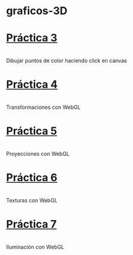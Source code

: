 # graficos-3D
<h1><a href= "https://sianats.github.io/graficos-3D/practica3/TorresMartinezAnais.html">Práctica 3</a></h1><br>
Dibujar puntos de color haciendo click en canvas<br>
<h1><a href= "https://sianats.github.io/graficos-3D/practica4/moverCuadrados.html">Práctica 4</a></h1><br>
Transformaciones con WebGL<br>
<h1><a href= "https://sianats.github.io/graficos-3D/practica5/practica5.html">Práctica 5</a></h1><br>
Proyecciones con WebGL<br>
<h1><a href= "https://sianats.github.io/graficos-3D/practica6/Practica6.html">Práctica 6</a></h1><br>
Texturas con WebGL<br>
<h1><a href= "https://sianats.github.io/graficos-3D/practica7/Practica7.html">Práctica 7</a></h1><br>
Iluminación con WebGL<br>
